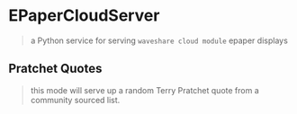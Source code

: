 # EPaperCloudServer
 > a Python service for serving `waveshare cloud module` epaper displays

## Pratchet Quotes
 > this mode will serve up a random Terry Pratchet quote from a community sourced list.
 
